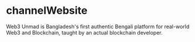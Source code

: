 # channelWebsite
Web3 Unmad is Bangladesh's first authentic Bengali platform for real-world Web3 and Blockchain, taught by an actual blockchain developer.
